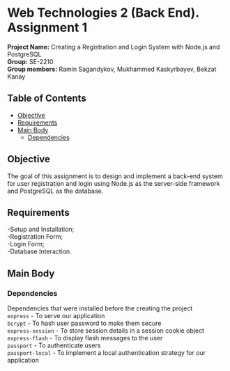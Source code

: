 # Web Technologies 2 (Back End). Assignment 1
**Project Name:** Creating a Registration and Login System with Node.js and PostgreSQL  
**Group:** SE-2210  
**Group members:** Ramin Sagandykov, Mukhammed Kaskyrbayev, Bekzat Kanay
## Table of Contents
- [Objective](#objective)
- [Requirements](#requirements)
- [Main Body](#main-body)
    - [Dependencies](#dependencies)


## Objective
The goal of this assignment is to design and implement a back-end system for user registration and login using Node.js as the server-side framework and PostgreSQL as the database.

## Requirements
-Setup and Installation;
<br>-Registration Form;
<br>-Login Form;
<br>-Database Interaction.

## Main Body
### Dependencies
Dependencies that were installed before the creating the project <br>
`express` - To serve our application<br>
`bcrypt` - To hash user password to make them secure<br>
`express-session` - To store session details in a session cookie object<br>
`express-flash` - To display flash messages to the user<br>
`passport` - To authenticate users<br>
`passport-local` - To implement a local authentication strategy for our application


